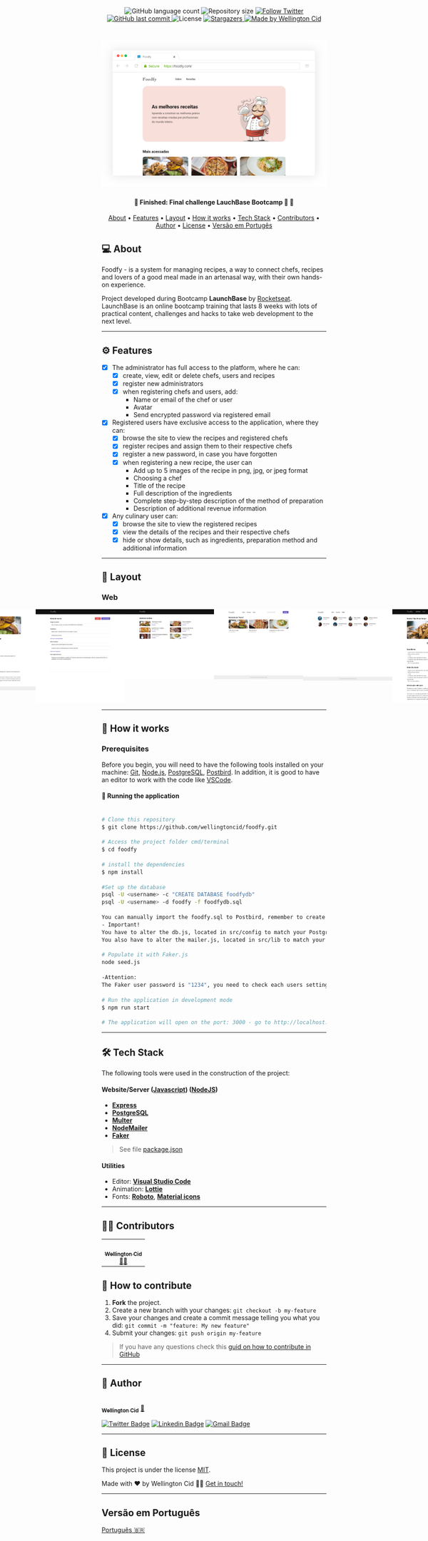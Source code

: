 
<p align="center">
  <img alt="GitHub language count" src="https://img.shields.io/github/languages/count/wellingtoncid/foodfy?color=%2304D361">

  <img alt="Repository size" src="https://img.shields.io/github/repo-size/wellingtoncid/foodfy">

  <a href="https://www.twitter.com/wellingtoncid/">
    <img alt="Follow Twitter" src="https://img.shields.io/twitter/url?url=https%3A%2F%2Fgithub.com%2Fwellingtoncid%2Ffoodfy">
  </a>
  
  <a href="https://github.com/wellingtoncid/README/commits/master">
    <img alt="GitHub last commit" src="https://img.shields.io/github/last-commit/wellingtoncid/foodfy">
  </a>
    
   <img alt="License" src="https://img.shields.io/github/license/wellingtoncid/foodfy">
   <a href="https://github.com/wellingtoncid/README-proffy/stargazers">
    <img alt="Stargazers" src="https://img.shields.io/github/stars/wellingtoncid/foodfy">
  </a>

  <a href="https://linkedin.com/in/wellingtoncid">
    <img alt="Made by Wellington Cid" src="https://img.shields.io/badge/made%20by-Wellington_Cid-%237519C1">
  </a>    
 
</p>
<h1 align="center">
    <img alt="Foodfy" title="#foodfy" src="./assets/mockup.png" />
</h1>

<h4 align="center"> 
	🚧  Finished: Final challenge LauchBase Bootcamp 🚀 🚧
</h4>

<p align="center">
 <a href="#-about">About</a> •
 <a href="#-features">Features</a> •
 <a href="#-layout">Layout</a> • 
 <a href="#-how-it-works">How it works</a> • 
 <a href="#-tech-stack">Tech Stack</a> • 
 <a href="#-contributors">Contributors</a> • 
 <a href="#-author">Author</a> • 
 <a href="#user-content--license">License</a> • 
 <a href="#-versao-em-portugues">Versão em Portugês</a>
</p>


## 💻 About

Foodfy - is a system for managing recipes, a way to connect chefs, recipes and lovers of a good meal made in an artenasal way, with their own hands-on experience.

Project developed during Bootcamp **LaunchBase** by [Rocketseat](https://blog.rocketseat.com.br/).
LaunchBase is an online bootcamp training that lasts 8 weeks with lots of practical content, challenges and hacks to take web development to the next level.

---

## ⚙️ Features

- [x] The administrator has full access to the platform, where he can:
  - [x] create, view, edit or delete chefs, users and recipes
  - [x] register new administrators
  - [x] when registering chefs and users, add:
    - Name or email of the chef or user
    - Avatar
    - Send encrypted password via registered email

- [x] Registered users have exclusive access to the application, where they can:
  - [x] browse the site to view the recipes and registered chefs
  - [x] register recipes and assign them to their respective chefs
  - [x] register a new password, in case you have forgotten
  - [x] when registering a new recipe, the user can
    - Add up to 5 images of the recipe in png, jpg, or jpeg format
    - Choosing a chef
    - Title of the recipe
    - Full description of the ingredients
    - Complete step-by-step description of the method of preparation
    - Description of additional revenue information

- [x] Any culinary user can:
  - [x] browse the site to view the registered recipes
  - [x] view the details of the recipes and their respective chefs
  - [x] hide or show details, such as ingredients, preparation method and additional information

---

## 🎨 Layout

### Web

<p align="center" style="display: flex; align-items: flex-start; justify-content: center;">

  <img alt="Foodfy" title="#Foodfy" src="./assets/foodfy.png" width="200px">

  <img alt="Foodfy" title="#Foodfy" src="./assets/web-3-back-end-details.png" width="200px">

  <img alt="Foodfy" title="#Foodfy" src="./assets/web-4-1-admin-edit.png" width="200px">

  <img alt="Foodfy" title="#Foodfy" src="./assets/web-4-2-admin-list.png" width="200px">

  <img alt="Foodfy" title="#Foodfy" src="./assets/web-5-1-search.png" width="200px">

  <img alt="Foodfy" title="#Foodfy" src="./assets/web-5-2-search-chef.png" width="200px">

  <img alt="Foodfy" title="#Foodfy" src="./assets/web-7-1-recipe-detail.png" width="200px">

  <img alt="Foodfy" title="#Foodfy" src="./assets/web-7-2-recipe-edit.png" width="200px">
</p>

---

## 🚀 How it works

### Prerequisites

Before you begin, you will need to have the following tools installed on your machine:
[Git](https://git-scm.com), [Node.js](https://nodejs.org/en/), [PostgreSQL](https://www.postgresql.org/download/), [Postbird](https://www.electronjs.org/apps/postbird). 
In addition, it is good to have an editor to work with the code like [VSCode](https://code.visualstudio.com/).


#### 🧭 Running the application

```bash

# Clone this repository
$ git clone https://github.com/wellingtoncid/foodfy.git

# Access the project folder cmd/terminal
$ cd foodfy

# install the dependencies
$ npm install

#Set up the database
psql -U <username> -c "CREATE DATABASE foodfydb"
psql -U <username> -d foodfy -f foodfydb.sql

You can manually import the foodfy.sql to Postbird, remember to create a new database with the name foodfydb.
- Important!
You have to alter the db.js, located in src/config to match your PostgreSQL settings.
You also have to alter the mailer.js, located in src/lib to match your Mailtrap settings.

# Populate it with Faker.js
node seed.js

-Attention:
The Faker user password is "1234", you need to check each users settings on Postbird.

# Run the application in development mode
$ npm run start

# The application will open on the port: 3000 - go to http://localhost:3000

```

---

## 🛠 Tech Stack

The following tools were used in the construction of the project:

#### [](https://github.com/wellingtoncid/foodfy#server-nodejs)**Website/Server** ([Javascript](https://javascript.com)) ([NodeJS](https://nodejs.org/en/))
-   **[Express](https://expressjs.com/)**
-   **[PostgreSQL](https://postgresql.org)**
-   **[Multer](https://github.com/expressjs/multer)**
-   **[NodeMailer](https://nodemailer.com)**   
-   **[Faker](https://github.com/marak/Faker.js/)**

> See file [package.json](https://github.com/wellingtoncid/foodfy/blob/master/package.json)

#### [](https://github.com/wellingtoncid/launchbase#utilit%C3%A1rios)**Utilities**

-   Editor:  **[Visual Studio Code](https://code.visualstudio.com/)**
-   Animation:  **[Lottie](https://github.com/airbnb/lottie-web)**
-   Fonts:  **[Roboto](https://fonts.google.com/specimen/Roboto)**, **[Material icons](https://material.io)** 


---

## 👨‍💻 Contributors

<table>
  <tr>
    <td align="center"><a href="https://linkedin.com/in/wellingtoncid"><img style="border-radius: 50%;" src="https://avatars2.githubusercontent.com/u/18754691?s=460&u=09c04df1369e272974644e2da576101759417f77&v=4" width="100px;" alt=""/><br /><sub><b>Wellington Cid</b></sub></a><br /><a href="https://linkedin.com/in/wellingtoncid" title="Rocketseat">👨‍🚀</a></td>
  </tr>
</table>

## 💪 How to contribute

1. **Fork** the project.
2. Create a new branch with your changes: `git checkout -b my-feature`
3. Save your changes and create a commit message telling you what you did: `git commit -m "feature: My new feature"`
4. Submit your changes: `git push origin my-feature`
> If you have any questions check this [guid on how to contribute in GitHub](./CONTRIBUTING.md)

---

## 🦸 Author

<a href="https://linkedin.com/in/wellingtoncid/">
 <img style="border-radius: 50%;" src="https://avatars2.githubusercontent.com/u/18754691?s=460&u=09c04df1369e272974644e2da576101759417f77&v=4" width="100px;" alt=""/>
 <br />
 <sub><b>Wellington Cid</b></sub></a> <a href="https://linkedin.com/in/wellingtoncid/" title="WellingtonCid">🚀</a>
 <br />

[![Twitter Badge](https://img.shields.io/badge/-@wellingtoncid-1ca0f1?style=flat-square&labelColor=1ca0f1&logo=twitter&logoColor=white&link=https://twitter.com/wellingtoncid)](https://twitter.com/wellingtoncid) [![Linkedin Badge](https://img.shields.io/badge/-WellingtonCid-blue?style=flat-square&logo=Linkedin&logoColor=white&link=https://www.linkedin.com/in/wellingtoncid/)](https://www.linkedin.com/in/wellingtoncid/) 
[![Gmail Badge](https://img.shields.io/badge/-cid.wellington@gmail.com-c14438?style=flat-square&logo=Gmail&logoColor=white&link=mailto:cid.wellington@gmail.com)](mailto:cid.wellington@gmail.com)

---

## 📝 License

This project is under the license [MIT](./LICENSE).

Made with ❤️ by Wellington Cid 👋🏽 [Get in touch!](https://www.linkedin.com/in/wellingtoncid/)

---

##  Versão em Português

[Português 🇧🇷](./README.md)
